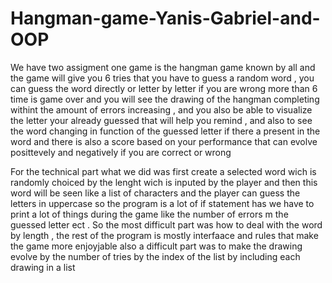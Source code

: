 # Hangman-game-Yanis-Gabriel-and-OOP

We have two assigment one game is the hangman game known by all and the game will give you 6 tries that you have to guess a random word , you can guess the word directly or letter by letter if you are wrong more than 6 time is game over and you will see the drawing of the hangman completing withint the amount of errors increasing , and you also be able to visualize the letter your already guessed that will help you remind , and also to see the word changing in function of the guessed letter if there a present in the word and there is also a score based on your performance that can evolve posittevely and negatively if you are correct or wrong

For the technical part what we did was first create a selected word wich is randomly choiced by the lenght wich is inputed by the player and then this word will be seen like a list of characters and the player can guess the letters in uppercase so the program is a lot of if statement has we have to print a lot of things during the game like the number of  errors  m the guessed letter ect . So the most difficult part was how to deal with the word by length , the rest of the program is mostly interfaace and rules that make the game more enjoyjable also a difficult part was to make the drawing evolve by the number of tries by the index of the list by including each drawing in a list
